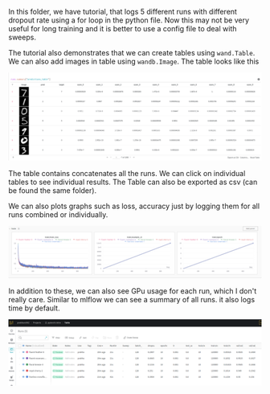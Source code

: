 In this folder, we have tutorial, that logs 5 different runs with different dropout rate using a for loop in the python file. Now this may not be very useful for long training and it is better to use a config file to deal with sweeps.

The tutorial also demonstrates that we can create tables using `wand.Table`. We can also add images in table using `wandb.Image`. The table looks like this

![Alt text](image.png)

The table contains concatenates all the runs. We can click on individual tables to see individual results. The Table can also be exported as csv (can be found the same folder).

We can also plots graphs such as loss, accuracy just by logging them for all runs combined or individually.

![Alt text](image-1.png)

In addition to these, we can also see GPu usage for each run, which I don't really care. Similar to mlflow we can see a summary of all runs. it also logs time by default.

![Alt text](image-2.png)

